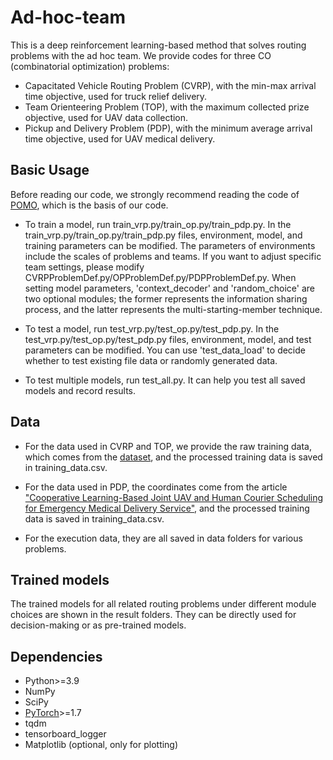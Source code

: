 # Ad-hoc-team

This is a deep reinforcement learning-based method that solves routing problems with the ad hoc team. We provide codes for three CO (combinatorial optimization) problems:
- Capacitated Vehicle Routing Problem (CVRP), with the min-max arrival time objective, used for truck relief delivery.
- Team Orienteering Problem (TOP), with the maximum collected prize objective, used for UAV data collection.
- Pickup and Delivery Problem (PDP), with the minimum average arrival time objective,  used for UAV medical delivery.

## Basic Usage

Before reading our code, we strongly recommend reading the code of [POMO](https://github.com/yd-kwon/POMO/tree/master/NEW_py_ver), which is the basis of our code. 

- To train a model, run train_vrp.py/train_op.py/train_pdp.py.
In the train_vrp.py/train_op.py/train_pdp.py files, environment, model, and training parameters can be modified. The parameters of environments include the scales of problems and teams. If you want to adjust specific team settings, please modify CVRPProblemDef.py/OPProblemDef.py/PDPProblemDef.py. When setting model parameters, 'context_decoder' and 'random_choice' are two optional modules; the former represents the information sharing process, and the latter represents the multi-starting-member technique.

- To test a model, run test_vrp.py/test_op.py/test_pdp.py.
In the test_vrp.py/test_op.py/test_pdp.py files, environment, model, and test parameters can be modified. You can use 'test_data_load' to decide whether to test existing file data or randomly generated data. 

- To test multiple models, run test_all.py. It can help you test all saved models and record results.

## Data

- For the data used in CVRP and TOP, we provide the raw training data, which comes from the [dataset](https://figshare.com/articles/dataset/Enhanced_Dam_Failure_Loss_Estimation_Method_Using_Popula-tion_Heat_Map_and_Land_Use_Data_in_Water_Resources_Sector/25706562/1?file=45904947), and the processed training data is saved in training_data.csv.
  
- For the data used in PDP, the coordinates come from the article ["Cooperative Learning-Based Joint UAV and Human Courier Scheduling for Emergency Medical Delivery Service"](https://ieeexplore.ieee.org/abstract/document/10745907), and the processed training data is saved in training_data.csv.

- For the execution data, they are all saved in data folders for various problems.


## Trained models

The trained models for all related routing problems under different module choices are shown in the result folders. They can be directly used for decision-making or as pre-trained models.

## Dependencies

* Python>=3.9
* NumPy
* SciPy
* [PyTorch](http://pytorch.org/)>=1.7
* tqdm
* tensorboard_logger
* Matplotlib (optional, only for plotting)
